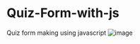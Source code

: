 # Quiz-Form-with-js
Quiz form making using javascript
![image](https://user-images.githubusercontent.com/81357310/179357366-3353274d-d203-4a91-ab5b-1453678762f3.png)
